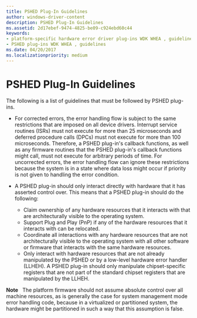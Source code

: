 ```yaml
---
title: PSHED Plug-In Guidelines
author: windows-driver-content
description: PSHED Plug-In Guidelines
ms.assetid: 2d17ebef-9474-4825-be09-c924ebd60c44
keywords:
- platform-specific hardware error driver plug-ins WDK WHEA , guidelines
- PSHED plug-ins WDK WHEA , guidelines
ms.date: 04/20/2017
ms.localizationpriority: medium
---
```


# PSHED Plug-In Guidelines


The following is a list of guidelines that must be followed by PSHED plug-ins.

-   For corrected errors, the error handling flow is subject to the same restrictions that are imposed on all device drivers. Interrupt service routines (ISRs) must not execute for more than 25 microseconds and deferred procedure calls (DPCs) must not execute for more than 100 microseconds. Therefore, a PSHED plug-in's callback functions, as well as any firmware routines that the PSHED plug-in's callback functions might call, must not execute for arbitrary periods of time. For uncorrected errors, the error handling flow can ignore these restrictions because the system is in a state where data loss might occur if priority is not given to handling the error condition.

-   A PSHED plug-in should only interact directly with hardware that it has asserted control over. This means that a PSHED plug-in should do the following:
    -   Claim ownership of any hardware resources that it interacts with that are architecturally visible to the operating system.
    -   Support Plug and Play (PnP) if any of the hardware resources that it interacts with can be relocated.
    -   Coordinate all interactions with any hardware resources that are not architecturally visible to the operating system with all other software or firmware that interacts with the same hardware resources.
    -   Only interact with hardware resources that are not already manipulated by the PSHED or by a low-level hardware error handler (LLHEH). A PSHED plug-in should only manipulate chipset-specific registers that are not part of the standard chipset registers that are manipulated by the LLHEH.

**Note**   The platform firmware should not assume absolute control over all machine resources, as is generally the case for system management mode error handling code, because in a virtualized or partitioned system, the hardware might be partitioned in such a way that this assumption is false.

 

 

 




